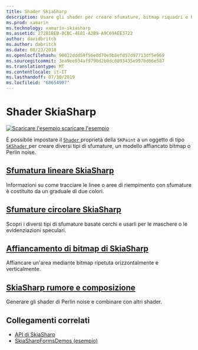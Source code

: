 ```yaml
---
title: Shader SkiaSharp
description: Usare gli shader per creare sfumature, bitmap riquadri e Perlin noise.
ms.prod: xamarin
ms.technology: xamarin-skiasharp
ms.assetid: 272B1BEB-0CBC-4E81-A3B9-A9C69AEE3722
author: davidbritch
ms.author: dabritch
ms.date: 08/23/2018
ms.openlocfilehash: 90022ddd59f56e0d70e5b8efd57d97713df5e969
ms.sourcegitcommit: 3ea9ee034af9790d2b0dc0893435e997bd06e587
ms.translationtype: MT
ms.contentlocale: it-IT
ms.lasthandoff: 07/30/2019
ms.locfileid: "68654907"
---
```

# <a name="skiasharp-shaders"></a>Shader SkiaSharp

[![Scaricare l'esempio](~/media/shared/download.png) scaricare l'esempio](https://docs.microsoft.com/samples/xamarin/xamarin-forms-samples/skiasharpforms-demos)

È possibile impostare il [ `Shader` ](xref:SkiaSharp.SKPaint.Shader) proprietà della `SKPaint` a un oggetto di tipo [ `SKShader` ](xref:SkiaSharp.SKShader) per creare diversi tipi di sfumature, un modello affiancato bitmap o Perlin noise.

## <a name="the-skiasharp-linear-gradientlinear-gradientmd"></a>[Sfumatura lineare SkiaSharp](linear-gradient.md)

Informazioni su come tracciare le linee o aree di riempimento con sfumature è costituito da un graduale di due colori.

## <a name="skiasharp-circular-gradientscircular-gradientsmd"></a>[Sfumature circolare SkiaSharp](circular-gradients.md)

Scopri i diversi tipi di sfumature basate cerchi e usarli per le maschere o le evidenziazioni speculari.

## <a name="skiasharp-bitmap-tilingbitmap-tilingmd"></a>[Affiancamento di bitmap di SkiaSharp](bitmap-tiling.md)

Affiancare un'area mediante bitmap ripetuta orizzontalmente e verticalmente.

## <a name="skiasharp-noise-and-composingnoisemd"></a>[SkiaSharp rumore e composizione](noise.md)

Generare gli shader di Perlin noise e combinare con altri shader.

## <a name="related-links"></a>Collegamenti correlati

- [API di SkiaSharp](https://docs.microsoft.com/dotnet/api/skiasharp)
- [SkiaSharpFormsDemos (esempio)](https://docs.microsoft.com/samples/xamarin/xamarin-forms-samples/skiasharpforms-demos)
